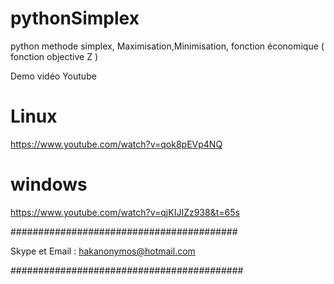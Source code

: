 # pythonSimplex
python methode simplex, Maximisation,Minimisation, fonction économique ( fonction objective Z )

Demo vidéo Youtube

# Linux 
https://www.youtube.com/watch?v=qok8pEVp4NQ

# windows

https://www.youtube.com/watch?v=qjKIJIZz938&t=65s

#########################################

Skype et Email : hakanonymos@hotmail.com

##########################################
